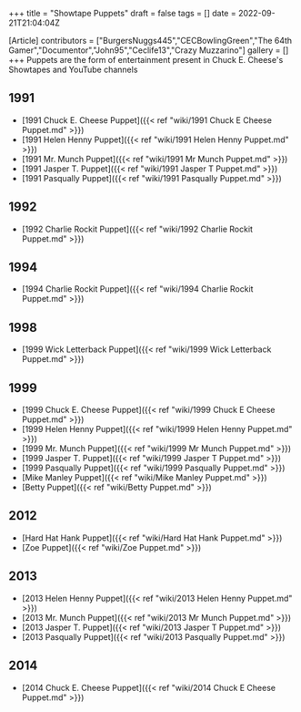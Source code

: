 +++
title = "Showtape Puppets"
draft = false
tags = []
date = 2022-09-21T21:04:04Z

[Article]
contributors = ["BurgersNuggs445","CECBowlingGreen","The 64th Gamer","Documentor","John95","Ceclife13","Crazy Muzzarino"]
gallery = []
+++
Puppets are the form of entertainment present in Chuck E. Cheese's Showtapes and YouTube channels

## 1991 ##

* [1991 Chuck E. Cheese Puppet]({{< ref "wiki/1991 Chuck E Cheese Puppet.md" >}})
* [1991 Helen Henny Puppet]({{< ref "wiki/1991 Helen Henny Puppet.md" >}})
* [1991 Mr. Munch Puppet]({{< ref "wiki/1991 Mr Munch Puppet.md" >}})
* [1991 Jasper T. Puppet]({{< ref "wiki/1991 Jasper T Puppet.md" >}})
* [1991 Pasqually Puppet]({{< ref "wiki/1991 Pasqually Puppet.md" >}})

## 1992 ##

* [1992 Charlie Rockit Puppet]({{< ref "wiki/1992 Charlie Rockit Puppet.md" >}})

## 1994 ##

* [1994 Charlie Rockit Puppet]({{< ref "wiki/1994 Charlie Rockit Puppet.md" >}})

## 1998 ##

* [1999 Wick Letterback Puppet]({{< ref "wiki/1999 Wick Letterback Puppet.md" >}})

## 1999 ##

* [1999 Chuck E. Cheese Puppet]({{< ref "wiki/1999 Chuck E Cheese Puppet.md" >}})
* [1999 Helen Henny Puppet]({{< ref "wiki/1999 Helen Henny Puppet.md" >}})
* [1999 Mr. Munch Puppet]({{< ref "wiki/1999 Mr Munch Puppet.md" >}})
* [1999 Jasper T. Puppet]({{< ref "wiki/1999 Jasper T Puppet.md" >}})
* [1999 Pasqually Puppet]({{< ref "wiki/1999 Pasqually Puppet.md" >}})
* [Mike Manley Puppet]({{< ref "wiki/Mike Manley Puppet.md" >}})
* [Betty Puppet]({{< ref "wiki/Betty Puppet.md" >}})

## 2012 ##

* [Hard Hat Hank Puppet]({{< ref "wiki/Hard Hat Hank Puppet.md" >}})
* [Zoe Puppet]({{< ref "wiki/Zoe Puppet.md" >}})

## 2013 ##

* [2013 Helen Henny Puppet]({{< ref "wiki/2013 Helen Henny Puppet.md" >}})
* [2013 Mr. Munch Puppet]({{< ref "wiki/2013 Mr Munch Puppet.md" >}})
* [2013 Jasper T. Puppet]({{< ref "wiki/2013 Jasper T Puppet.md" >}})
* [2013 Pasqually Puppet]({{< ref "wiki/2013 Pasqually Puppet.md" >}})

## 2014 ##

* [2014 Chuck E. Cheese Puppet]({{< ref "wiki/2014 Chuck E Cheese Puppet.md" >}})